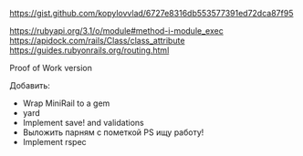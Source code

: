 https://gist.github.com/kopylovvlad/6727e8316db553577391ed72dca87f95

https://rubyapi.org/3.1/o/module#method-i-module_exec
https://apidock.com/rails/Class/class_attribute
https://guides.rubyonrails.org/routing.html

Proof of Work version

Добавить:

* Wrap MiniRail to a gem
* yard
* Implement save! and validations
* Выложить парням с пометкой PS ищу работу!
* Implement rspec
